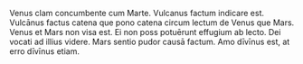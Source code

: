 Venus clam concumbente cum Marte. Vulcanus factum indicare est. Vulcānus factus catena que pono catena circum lectum de Venus que Mars. Venus et Mars non visa est. Ei non poss potuērunt effugium ab lecto. Dei vocati ad illius videre. Mars sentio pudor causā factum. Amo dīvīnus est, at erro dīvīnus etiam.
